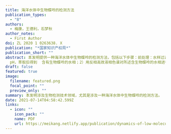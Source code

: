 ```yaml
---
title: 海洋水体中生物蝶呤的检测方法
publication_types:
  - "8"
authors:
  - 梅康，王德利，石梦秋
author_notes:
  - First Author
doi: ZL 2020 1 0263638. X
publication: "*国家知识产权局*"
publication_short: ""
abstract: 本发明提供一种海洋水体中生物蝶呤的检测方法，包括以下步骤：前处理：水样过滤后  弃滤液，取颗粒物并加入细胞裂解液破碎，得到溶出液；调节所述溶出液的
  pH，萃取后得到  含有生物蝶呤的水相；2）用反相高效液相色谱对所述含生物蝶呤的水相进行检测；其中，反  相高效液相色谱采用等度洗脱，流动相为甲醇和水。本发明实施例所提供的海洋水体中生物  蝶呤含量的检测方法通过特定条件的前处理，有效提升检测灵敏度，使检测限进一步缩小，  能够适应海洋水体含量较低的现状，具有较高的精准性，对于揭示生物蝶呤在海洋浮游生物  中尤其是微型生物生命活动的调控过程、加强对海洋化学的理解具有重要意义。
draft: false
featured: true
image:
  filename: featured.png
  focal_point: ""
  preview_only: ""
summary: 本发明涉及生物检测技术领域，尤其是涉及一种海洋水体中生物蝶呤的检测方法。
date: 2021-07-14T04:58:42.599Z
links:
  - icon: ""
    icon_pack: ""
    name: PDF
    url: https://meikang.netlify.app/publication/dynamics-of-low-molecular-weight-organic-acids-for-the-extraction-and-sequestration-of-arsenic-species-and-heavy-metals-using-mangrove-sediments/Meikang_2021_CHEMOSPHERE.pdf
---
```

